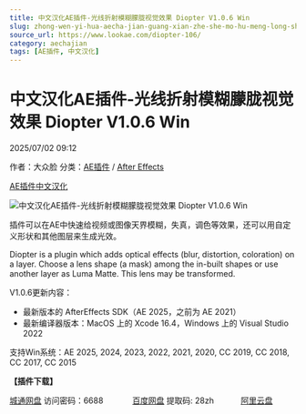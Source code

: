 ```yaml
---
title: 中文汉化AE插件-光线折射模糊朦胧视觉效果 Diopter V1.0.6 Win
slug: zhong-wen-yi-hua-aecha-jian-guang-xian-zhe-she-mo-hu-meng-long-shi-jue-xiao-guo-diopter-v1-0-6-win
source_url: https://www.lookae.com/diopter-106/
category: aechajian
tags: [AE插件, 中文汉化]
---
```

# 中文汉化AE插件-光线折射模糊朦胧视觉效果 Diopter V1.0.6 Win

2025/07/02 09:12

作者：大众脸
分类：[AE插件](https://www.lookae.com/after-effects/aechajian/) / [After Effects](https://www.lookae.com/after-effects/)

[AE插件](https://www.lookae.com/tag/ae%e6%8f%92%e4%bb%b6/)[中文汉化](https://www.lookae.com/tag/%e4%b8%ad%e6%96%87%e6%b1%89%e5%8c%96/)

![中文汉化AE插件-光线折射模糊朦胧视觉效果 Diopter V1.0.6 Win](https://www.lookae.com/wp-content/uploads/2022/09/Diopter-105.jpg "中文汉化AE插件-光线折射模糊朦胧视觉效果 Diopter V1.0.6 Win-LookAE.com")

插件可以在AE中快速给视频或图像天界模糊，失真，调色等效果，还可以用自定义形状和其他图层来生成光效。

Diopter is a plugin which adds optical effects (blur, distortion, coloration) on a layer. Choose a lens shape (a mask) among the in-built shapes or use another layer as Luma Matte. This lens may be transformed.

[](https://cloud.video.taobao.com//play/u/705956171/p/1/e/6/t/1/50214028960.mp4?_=1")

V1.0.6更新内容：

* 最新版本的 AfterEffects SDK（AE 2025，之前为 AE 2021）
* 最新编译器版本：MacOS 上的 Xcode 16.4，Windows 上的 Visual Studio 2022

支持Win系统：AE 2025, 2024, 2023, 2022, 2021, 2020, CC 2019, CC 2018, CC 2017, CC 2015

**【插件下载】**

[城通网盘](https://url70.ctfile.com/f/2827370-1523509873-572bf4?p=4431) 访问密码：6688             [百度网盘](https://pan.baidu.com/s/1RB5X4nWvGkrEWM-4FF__tg?pwd=28zh) 提取码: 28zh            [阿里云盘](https://www.alipan.com/s/dmpdT9kQpv6)
